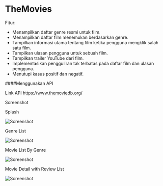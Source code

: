 # TheMovies
 
Fitur:

* Menampilkan daftar genre resmi untuk film.
* Menampilkan daftar film menemukan berdasarkan genre.
* Tampilkan informasi utama tentang film ketika pengguna mengklik salah satu film.
* Tampilkan ulasan pengguna untuk sebuah film.
* Tampilkan trailer YouTube dari film.
* Implementasikan pengguliran tak terbatas pada daftar film dan ulasan pengguna.
* Menutupi kasus positif dan negatif.


####Menggunakan API

Link API https://www.themoviedb.org/


Screenshot

Splash

![Screenshot](https://github.com/ekohendratno/TheMovies/tree/main/screenshot/img1.jpg)

Genre List

![Screenshot](https://github.com/ekohendratno/TheMovies/tree/main/screenshot/img2.jpg)

Movie List By Genre

![Screenshot](https://github.com/ekohendratno/TheMovies/tree/main/screenshot/img3.jpg)

Movie Detail with Review List

![Screenshot](https://github.com/ekohendratno/TheMovies/tree/main/screenshot/img4.jpg)

